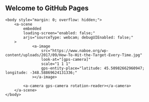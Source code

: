 ## Welcome to GitHub Pages
<!doctype html>
<html>
    <head>
        <meta charset="utf-8" />
        <meta http-equiv="X-UA-Compatible" content="IE=edge" />
        <script src="https://aframe.io/releases/1.0.4/aframe.min.js"></script>
        <script src="https://unpkg.com/aframe-look-at-component@0.8.0/dist/aframe-look-at-component.min.js"></script>
        <script src="https://raw.githack.com/AR-js-org/AR.js/master/aframe/build/aframe-ar-nft.js"></script>
    </head>

    <body style="margin: 0; overflow: hidden;">
        <a-scene
            embedded
            loading-screen="enabled: false;"
            arjs="sourceType: webcam; debugUIEnabled: false;"
        >
                <a-image
                    src="https://www.naboe.org/wp-content/uploads/2017/09/How-To-Hit-the-Target-Every-Time.jpg"
                    look-at="[gps-camera]"
                    scale="1 1 1"
                    gps-entity-place="latitude: 45.50982662960947; longitude: -348.58869624131336;"
                ></a-image>

            <a-camera gps-camera rotation-reader></a-camera>
        </a-scene>
    </body>
</html>
